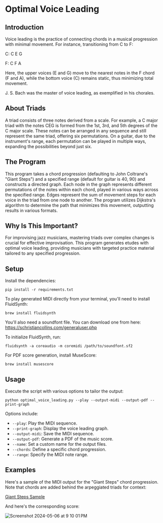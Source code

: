 # Optimal Voice Leading

## Introduction

Voice leading is the practice of connecting chords in a musical progression with minimal movement. For instance, transitioning from C to F:

C: C E G

F: C F A

Here, the upper voices (E and G) move to the nearest notes in the F chord (F and A), while the bottom voice (C) remains static, thus minimizing total movement.

J. S. Bach was the master of voice leading, as exemplified in his chorales.

## About Triads

A triad consists of three notes derived from a scale. For example, a C major triad with the notes CEG is formed from the 1st, 3rd, and 5th degrees of the C major scale. These notes can be arranged in any sequence and still represent the same triad, offering six permutations. On a guitar, due to the instrument's range, each permutation can be played in multiple ways, expanding the possibilities beyond just six.

## The Program

This program takes a chord progression (defaulting to John Coltrane's "Giant Steps") and a specified range (default for guitar is 40, 90) and constructs a directed graph. Each node in the graph represents different permutations of the notes within each chord, played in various ways across the specified range. Edges represent the sum of movement steps for each voice in the triad from one node to another. The program utilizes Dijkstra's algorithm to determine the path that minimizes this movement, outputting results in various formats.

## Why Is This Important?

For improvising jazz musicians, mastering triads over complex changes is crucial for effective improvisation. This program generates etudes with optimal voice leading, providing musicians with targeted practice material tailored to any specified progression.

## Setup

Install the dependencies:

```
pip install -r requirements.txt
```

To play generated MIDI directly from your terminal, you'll need to install FluidSynth:

```
brew install fluidsynth
```

You'll also need a soundfont file. You can download one from here: https://schristiancollins.com/generaluser.php

To initialize FluidSynth, run:

```
fluidsynth -a coreaudio -m coremidi /path/to/soundfont.sf2
```

For PDF score generation, install MuseScore:

```
brew install musescore
```

## Usage

Execute the script with various options to tailor the output:

```
python optimal_voice_leading.py --play --output-midi --output-pdf --print-graph
```

Options include:

- `--play`: Play the MIDI sequence.
- `--print-graph`: Display the voice leading graph.
- `--output-midi`: Save the MIDI sequence.
- `--output-pdf`: Generate a PDF of the music score.
- `--name`: Set a custom name for the output files.
- `--chords`: Define a specific chord progression.
- `--range`: Specify the MIDI note range.


## Examples

Here's a sample of the MIDI output for the "Giant Steps" chord progression. Note that chords are added behind the arpeggiated triads for context:

[Giant Steps Sample](https://drive.google.com/file/d/1x0WVoXqH2icyvHJOL9qEqv4VNXzotbo5/preview)

And here's the corresponding score:

![Screenshot 2024-05-06 at 9 10 01 PM](https://github.com/willdickerson/optimal-voice-leading/assets/33757383/f5cb0a2a-5372-4b29-bd70-75a1b47cb6c4)
